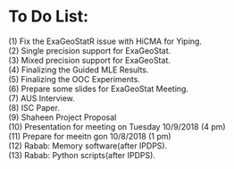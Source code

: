 # To Do List:
(1) Fix the ExaGeoStatR issue with HiCMA for Yiping.<br />
(2) Single precision support for ExaGeoStat.<br />
(3) Mixed precision support for ExaGeoStat.<br />
(4) Finalizing the Guided MLE Results.<br />
(5) Finalizing the OOC Experiments.<br />
(6) Prepare some slides for ExaGeoStat Meeting.<br />
(7) AUS Interview.<br />
(8) ISC Paper.<br />
(9) Shaheen Project Proposal<br />
(10) Presentation for meeting on Tuesday 10/9/2018  (4 pm)<br />
(11) Prepare for meeitn gon 10/8/2018 (1 pm)<br />
(12) Rabab: Memory software(after IPDPS).<br />
(13) Rabab: Python scripts(after IPDPS).<br />
